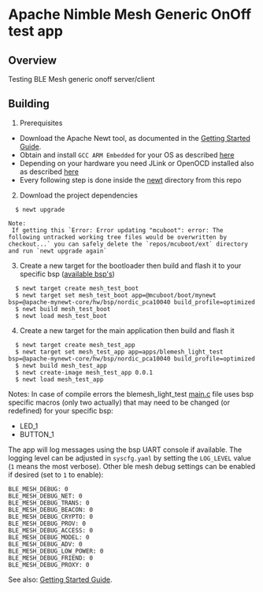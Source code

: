<!--
#
# Licensed to the Apache Software Foundation (ASF) under one
# or more contributor license agreements.  See the NOTICE file
# distributed with this work for additional information
# regarding copyright ownership.  The ASF licenses this file
# to you under the Apache License, Version 2.0 (the
# "License"); you may not use this file except in compliance
# with the License.  You may obtain a copy of the License at
#
# http://www.apache.org/licenses/LICENSE-2.0
#
# Unless required by applicable law or agreed to in writing,
# software distributed under the License is distributed on an
# "AS IS" BASIS, WITHOUT WARRANTIES OR CONDITIONS OF ANY
#  KIND, either express or implied.  See the License for the
# specific language governing permissions and limitations
# under the License.
#
-->

# Apache Nimble Mesh Generic OnOff test app

## Overview

Testing BLE Mesh generic onoff server/client

## Building

1. Prerequisites

- Download the Apache Newt tool, as documented in the [Getting Started Guide](https://mynewt.apache.org/latest/get_started/index.html).
- Obtain and install `GCC ARM Embedded` for your OS as described [here](https://mynewt.apache.org/latest/get_started/native_install/cross_tools.html#installing-the-arm-cross-toolchain)
- Depending on your hardware you need JLink or OpenOCD installed also as described [here](https://mynewt.apache.org/latest/get_started/native_install/cross_tools.html#installing-the-debuggers)
- Every following step is done inside the [newt](https://github.com/mtiutiu/Coding_Playground/tree/master/sensors_network/project/LivoloLightsNode/newt) directory from this repo

2. Download the project dependencies

```
  $ newt upgrade
```
```
Note:
 If getting this `Error: Error updating "mcuboot": error: The following untracked working tree files would be overwritten by checkout...` you can safely delete the `repos/mcuboot/ext` directory and run `newt upgrade again`
```

3. Create a new target for the bootloader then build and flash it to your specific bsp ([available bsp's](https://github.com/apache/mynewt-core/tree/master/hw/bsp))

```
  $ newt target create mesh_test_boot
  $ newt target set mesh_test_boot app=@mcuboot/boot/mynewt bsp=@apache-mynewt-core/hw/bsp/nordic_pca10040 build_profile=optimized
  $ newt build mesh_test_boot
  $ newt load mesh_test_boot
```

4. Create a new target for the main application then build and flash it

```
  $ newt target create mesh_test_app
  $ newt target set mesh_test_app app=apps/blemesh_light_test bsp=@apache-mynewt-core/hw/bsp/nordic_pca10040 build_profile=optimized
  $ newt build mesh_test_app
  $ newt create-image mesh_test_app 0.0.1
  $ newt load mesh_test_app
```

Notes:
 In case of compile errors the blemesh_light_test [main.c](https://github.com/mtiutiu/Coding_Playground/blob/master/sensors_network/project/LivoloLightsNode/newt/apps/blemesh_light_test/src/main.c) file uses bsp specific macros (only two actually) that may need to be changed (or redefined) for your specific bsp:
 - LED_1
 - BUTTON_1

 The app will log messages using the bsp UART console if available. The logging level can be adjusted in `syscfg.yaml` by setting the `LOG_LEVEL` value (`1` means the most verbose).
Other ble mesh debug settings can be enabled if desired (set to `1` to enable):
```
BLE_MESH_DEBUG: 0
BLE_MESH_DEBUG_NET: 0
BLE_MESH_DEBUG_TRANS: 0
BLE_MESH_DEBUG_BEACON: 0
BLE_MESH_DEBUG_CRYPTO: 0
BLE_MESH_DEBUG_PROV: 0
BLE_MESH_DEBUG_ACCESS: 0
BLE_MESH_DEBUG_MODEL: 0
BLE_MESH_DEBUG_ADV: 0
BLE_MESH_DEBUG_LOW_POWER: 0
BLE_MESH_DEBUG_FRIEND: 0
BLE_MESH_DEBUG_PROXY: 0
```


See also:
[Getting Started Guide](https://mynewt.apache.org/latest/get_started/index.html).
